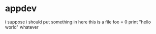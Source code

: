# appdev

i suppose i should put something in here
this is a file
foo = 0
print "hello world"
whatever
